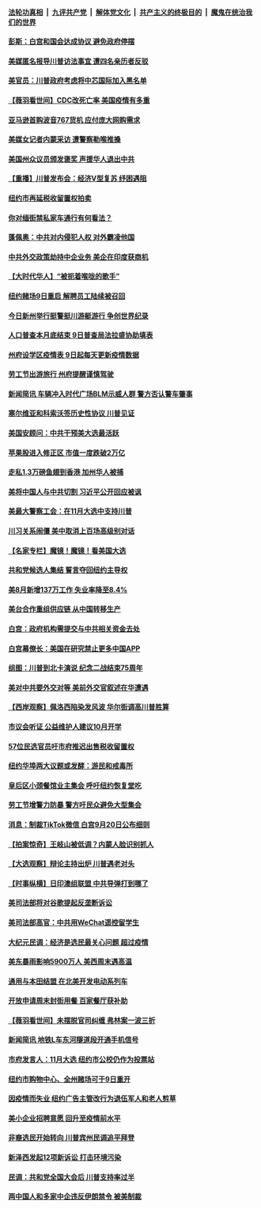 ####  [法轮功真相](../../../../basic/blob/master/README.md?t=09051002) &nbsp;|&nbsp; [九评共产党](../../../../9ping.md/blob/master/README.md?t=09051002) &nbsp;|&nbsp; [解体党文化](../../../../jtdwh.md/blob/master/README.md?t=09051002)  &nbsp;|&nbsp; [共产主义的终极目的](../../../../gczydzjmd.md/blob/master/README.md?t=09051002) &nbsp;|&nbsp; [魔鬼在统治我们的世界](../../../../mgztzwmdsj.md/blob/master/README.md?t=09051002) 

#### [彭斯：白宫和国会达成协议 避免政府停摆](../pages/nsc412/n12381765.md?t=09051002) 

#### [美媒匿名报导川普访法事宜 遭四名亲历者反驳](../pages/nsc412/n12381757.md?t=09051002) 

#### [美官员：川普政府考虑将中芯国际加入黑名单](../pages/nsc412/n12381796.md?t=09051002) 

#### [【薇羽看世间】CDC改死亡率 美国疫情有多重](../pages/nsc412/n12381340.md?t=09051002) 

#### [亚马逊首购波音767货机 应付庞大网购需求](../pages/nsc412/n12381349.md?t=09051002) 

#### [美媒女记者内蒙采访 遭警察勒喉推搡](../pages/nsc412/n12381567.md?t=09051002) 

#### [美国州众议员颁发褒奖 声援华人退出中共](../pages/nsc412/n12381446.md?t=09051002) 

#### [【重播】川普发布会：经济V型复苏 纾困遇阻](../pages/nsc412/n12381260.md?t=09051002) 

#### [纽约市再延税收留置权拍卖](../pages/nsc412/n12381683.md?t=09051002) 

#### [你对缅街禁私家车通行有何看法？](../pages/nsc412/n12381687.md?t=09051002) 

#### [蓬佩奥：中共对内侵犯人权 对外霸凌他国](../pages/nsc412/n12381314.md?t=09051002) 

#### [中共外交政策劫持中企业务 美企在印度获商机](../pages/nsc412/n12381240.md?t=09051002) 

#### [【大时代华人】“被扼着喉咙的歌手”](../pages/nsc412/n12380983.md?t=09051002) 

#### [纽约赌场9日重启 解聘员工陆续被召回](../pages/nsc412/n12381595.md?t=09051002) 

#### [今日新州举行挺警挺川游艇游行 争创世界纪录](../pages/nsc412/n12381535.md?t=09051002) 

#### [人口普查本月底结束   9日普查局法拉盛协助填表](../pages/nsc412/n12381505.md?t=09051002) 

#### [州府设学区疫情表 9日起每天更新疫情数据](../pages/nsc412/n12381457.md?t=09051002) 

#### [劳工节出游旅行 州府提醒谨慎驾驶](../pages/nsc412/n12381460.md?t=09051002) 

#### [新闻简讯 车辆冲入时代广场BLM示威人群  警方否认警车肇事](../pages/nsc412/n12381462.md?t=09051002) 

#### [塞尔维亚和科索沃签历史性协议 川普见证](../pages/nsc412/n12381178.md?t=09051002) 

#### [美国安顾问：中共干预美大选最活跃](../pages/nsc412/n12381364.md?t=09051002) 

#### [苹果股进入修正区 市值一度跌破2万亿](../pages/nsc412/n12381021.md?t=09051002) 

#### [走私1.3万磅鱼翅到香港 加州华人被捕](../pages/nsc412/n12381306.md?t=09051002) 

#### [美将中国人与中共切割 习近平公开回应被讽](../pages/nsc412/n12381054.md?t=09051002) 

#### [美最大警察工会：在11月大选中支持川普](../pages/nsc412/n12381053.md?t=09051002) 

#### [川习关系闹僵 美中取消上百场高级别对话](../pages/nsc412/n12381137.md?t=09051002) 

#### [【名家专栏】魔镜！魔镜！看美国大选](../pages/nsc412/n12379160.md?t=09051002) 

#### [共和党候选人集结 誓言夺回纽约主导权](../pages/nsc412/n12379631.md?t=09051002) 

#### [美8月新增137万工作 失业率降至8.4%](../pages/nsc412/n12380776.md?t=09051002) 

#### [美台合作重组供应链 从中国转移生产](../pages/nsc412/n12380855.md?t=09051002) 

#### [白宫：政府机构需提交与中共相关资金去处](../pages/nsc412/n12380607.md?t=09051002) 

#### [白宫幕僚长：美国在研究禁止更多中国APP](../pages/nsc412/n12380947.md?t=09051002) 

#### [组图：川普到北卡演说 纪念二战结束75周年](../pages/nsc412/n12380348.md?t=09051002) 

#### [美对中共要外交对等 美前外交官叙述在华遭遇](../pages/nsc412/n12380382.md?t=09051002) 

#### [【西岸观察】佩洛西陷染发风波 华尔街调高川普胜算](../pages/nsc412/n12379405.md?t=09051002) 

#### [市议会听证 公益维护人建议10月开学](../pages/nsc412/n12379574.md?t=09051002) 

#### [57位民选官员吁市府推迟出售税收留置权](../pages/nsc412/n12379513.md?t=09051002) 

#### [纽约华埠两大议题或发酵：游民和戒毒所](../pages/nsc412/n12379647.md?t=09051002) 

#### [皇后区小颈餐馆业主集会 呼吁纽约恢复堂吃](../pages/nsc412/n12379701.md?t=09051002) 

#### [劳工节增警力防暴 警方吁民众避免大型集会](../pages/nsc412/n12379658.md?t=09051002) 

#### [消息：制裁TikTok微信 白宫9月20日公布细则](../pages/nsc412/n12379573.md?t=09051002) 

#### [【拍案惊奇】王岐山被低调？内蒙人脸识别抓人](../pages/nsc412/n12379422.md?t=09051002) 

#### [【大选观察】辩论主持出炉 川普遇老对头](../pages/nsc412/n12379416.md?t=09051002) 

#### [【时事纵横】日印澳组联盟 中共导弹打到哪了](../pages/nsc412/n12378568.md?t=09051002) 

#### [美司法部将对谷歌提起反垄断诉讼](../pages/nsc412/n12379125.md?t=09051002) 

#### [美司法部高官：中共用WeChat遥控留学生](../pages/nsc412/n12378744.md?t=09051002) 

#### [大纪元民调：经济是选民最关心问题 超过疫情](../pages/nsc412/n12379023.md?t=09051002) 

#### [美东暴雨影响5900万人 美西周末遇高温](../pages/nsc412/n12379014.md?t=09051002) 

#### [通用与本田结盟 在北美开发电动系列车](../pages/nsc412/n12378776.md?t=09051002) 

#### [开放申请周末封街用餐 百家餐厅获补助](../pages/nsc412/n12379000.md?t=09051002) 

#### [【薇羽看世间】未摆脱官司纠缠 弗林案一波三折](../pages/nsc412/n12378339.md?t=09051002) 

#### [新闻简讯 地铁L车东河隧道段开通手机信号](../pages/nsc412/n12378797.md?t=09051002) 

#### [市府发言人：11月大选   纽约市公校仍作为投票站](../pages/nsc412/n12378800.md?t=09051002) 

#### [纽约市购物中心、全州赌场可于9日重开](../pages/nsc412/n12378791.md?t=09051002) 

#### [因疫情而失业 纽约广告主管改行为退伍军人和老人剪草](../pages/nsc412/n12378789.md?t=09051002) 

#### [美小企业招聘意愿 回升至疫情前水平](../pages/nsc412/n12378503.md?t=09051002) 

#### [非裔选民开始转向 川普宾州民调追平拜登](../pages/nsc412/n12378652.md?t=09051002) 

#### [新泽西发起12项新诉讼 打击环境污染](../pages/nsc412/n12378762.md?t=09051002) 

#### [民调：共和党全国大会后 川普支持率过半](../pages/nsc412/n12378649.md?t=09051002) 

#### [两中国人和多家中企违反伊朗禁令 被美制裁](../pages/nsc412/n12378526.md?t=09051002) 

